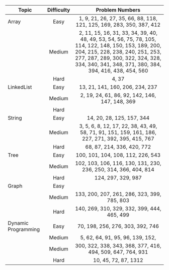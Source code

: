 | Topic             | Difficulty | Problem Numbers                         |
|-------------------|:----------:|:---------------------------------------:|
| Array             |    Easy    | 1, 9, 21, 26, 27, 35, 66, 88, 118, 121, 125, 169, 283, 350, 387, 412 |
|                   |    Medium  | 2, 11, 15, 16, 31, 33, 34, 39, 40, 48, 49, 53, 54, 56, 75, 78, 105, 114, 122, 148, 150, 153, 189, 200, 204, 215, 228, 238, 240, 251, 253, 277, 287, 289, 300, 322, 324, 328, 334, 340, 341, 348, 371, 380, 384, 394, 416, 438, 454, 560 |
|                   |    Hard    | 4, 37                                  |
| LinkedList        |    Easy    | 13, 21, 141, 160, 206, 234, 237        |
|                   |    Medium  | 2, 19, 24, 61, 86, 92, 142, 146, 147, 148, 369 |
|                   |    Hard    |                                       |
| String            |    Easy    | 14, 20, 28, 125, 157, 344             |
|                   |    Medium  | 3, 5, 6, 8, 12, 17, 22, 38, 43, 49, 58, 71, 91, 151, 159, 161, 186, 227, 271, 392, 395, 415, 767 |
|                   |    Hard    | 68, 87, 214, 336, 420, 772            |
| Tree              |    Easy    | 100, 101, 104, 108, 112, 226, 543     |
|                   |    Medium  | 102, 103, 106, 116, 130, 131, 230, 236, 250, 314, 366, 404, 814 |
|                   |    Hard    | 124, 297, 329, 987                     |
| Graph             |    Easy    |                                       |
|                   |    Medium  | 133, 200, 207, 261, 286, 323, 399, 785, 803 |
|                   |    Hard    | 140, 269, 310, 329, 332, 399, 444, 465, 499 |
| Dynamic Programming |  Easy    | 70, 198, 256, 276, 303, 392, 746     |
|                   |    Medium  | 5, 62, 64, 91, 95, 96, 139, 152, 
|                   |    Medium  | 300, 322, 338, 343, 368, 377, 416, 494, 509, 647, 764, 931 |
|                   |    Hard    | 10, 45, 72, 87, 1312 |